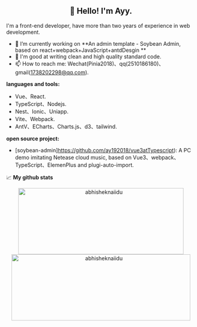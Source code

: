 <h2 align="center">👋 Hello! I'm Ayy.</h2>


I'm a front-end developer, have more than two years of experience in web development.

- 🔭 I’m currently working on **An admin template - Soybean Admin, based on react+webpack+JavaScript+antdDesgin **
- 🌱 I'm good at writing clean and high quality standard code.
- 📫 How to reach me: Wechat(Pinia2018)、qq(2510186180)、gmail(1738202298@qq.com).

**languages and tools:**  

- Vue、React.
- TypeScript、Nodejs.
- Nest、Ionic、Uniapp.
- Vite、Webpack.
- AntV、ECharts、Charts.js、d3、tailwind.


**open source project:**  
- [soybean-admin]https://github.com/ay192018/vue3atTypescript): A PC demo imitating Netease cloud music, based on Vue3、webpack、TypeScript、ElemenPlus and plugi-auto-import.

 
📈  **My github stats**

<p align="center"> 

  <img width="440" height="176" src="https://github-readme-stats.vercel.app/api?username=honghuangdc&show_icons=true&icon_color=ffb300&bg_color=30,e96443,904e95&title_color=fdd835&text_color=fdd835&layout=compact" alt="abhisheknaiidu" />
  <img width="476" height="176" src="https://github-readme-stats.vercel.app/api/top-langs?username=ay192018&hide=handlebars&langs_count=8&layout=compact&bg_color=30,e96443,904e95&title_color=fff&text_color=fff" alt="abhisheknaiidu" />
</p>


